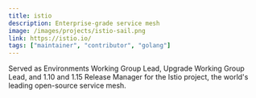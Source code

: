 ```yaml
---
title: istio
description: Enterprise-grade service mesh
image: /images/projects/istio-sail.png
link: https://istio.io/
tags: ["maintainer", "contributor", "golang"]
---
```


Served as Environments Working Group Lead, Upgrade Working Group Lead, and 1.10 and 1.15 Release Manager for the Istio project, the world's leading open-source service mesh.